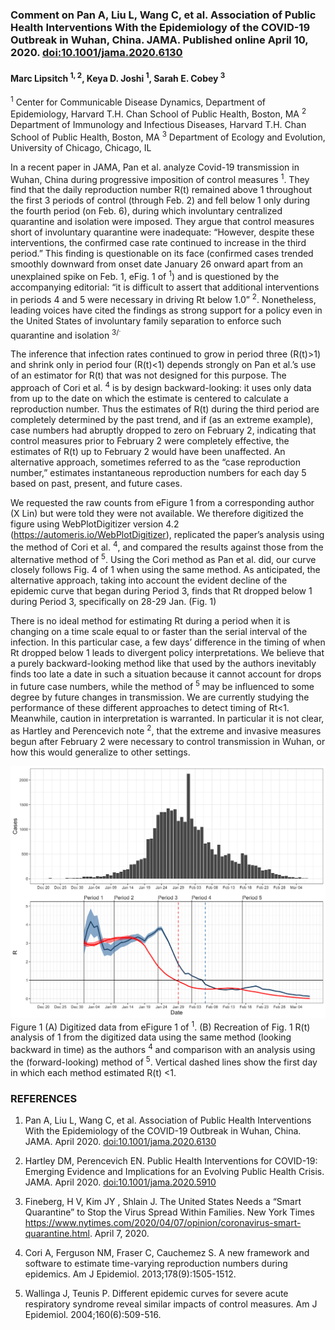 
### Comment on Pan A, Liu L, Wang C, et al. Association of Public Health Interventions With the Epidemiology of the COVID-19 Outbreak in Wuhan, China. JAMA. Published online April 10, 2020. <doi:10.1001/jama.2020.6130>

#### Marc Lipsitch <sup>1, 2</sup>, Keya D. Joshi <sup>1</sup>, Sarah E. Cobey <sup>3</sup>

<sup>1</sup> Center for Communicable Disease Dynamics, Department of Epidemiology, Harvard T.H. Chan School of Public Health, Boston, MA <sup>2</sup> Department of Immunology and Infectious Diseases, Harvard T.H. Chan School of Public Health, Boston, MA <sup>3</sup> Department of Ecology and Evolution, University of Chicago, Chicago, IL

In a recent paper in JAMA, Pan et al. analyze Covid-19 transmission in Wuhan, China during progressive imposition of control measures <sup>1</sup>. They find that the daily reproduction number R(t) remained above 1 throughout the first 3 periods of control (through Feb. 2) and fell below 1 only during the fourth period (on Feb. 6), during which involuntary centralized quarantine and isolation were imposed. They argue that control measures short of involuntary quarantine were inadequate: “However, despite these interventions, the confirmed case rate continued to increase in the third period.” This finding is questionable on its face (confirmed cases trended smoothly downward from onset date January 26 onward apart from an unexplained spike on Feb. 1, eFig. 1 of <sup>1</sup>) and is questioned by the accompanying editorial: “it is difficult to assert that additional interventions in periods 4 and 5 were necessary in driving Rt below 1.0” <sup>2</sup>. Nonetheless, leading voices have cited the findings as strong support for a policy even in the United States of involuntary family separation to enforce such quarantine and isolation <sup>3/<sup>.

The inference that infection rates continued to grow in period three (R(t)&gt;1) and shrink only in period four (R(t)&lt;1) depends strongly on Pan et al.’s use of an estimator for R(t) that was not designed for this purpose. The approach of Cori et al. <sup>4</sup> is by design backward-looking: it uses only data from up to the date on which the estimate is centered to calculate a reproduction number. Thus the estimates of R(t) during the third period are completely determined by the past trend, and if (as an extreme example), case numbers had abruptly dropped to zero on February 2, indicating that control measures prior to February 2 were completely effective, the estimates of R(t) up to February 2 would have been unaffected. An alternative approach, sometimes referred to as the “case reproduction number,” estimates instantaneous reproduction numbers for each day 5 based on past, present, and future cases.

We requested the raw counts from eFigure 1 from a corresponding author (X Lin) but were told they were not available. We therefore digitized the figure using WebPlotDigitizer version 4.2 (<https://automeris.io/WebPlotDigitizer>), replicated the paper’s analysis using the method of Cori et al. <sup>4</sup>, and compared the results against those from the alternative method of <sup>5</sup>. Using the Cori method as Pan et al. did, our curve closely follows Fig. 4 of 1 when using the same method. As anticipated, the alternative approach, taking into account the evident decline of the epidemic curve that began during Period 3, finds that Rt dropped below 1 during Period 3, specifically on 28-29 Jan. (Fig. 1)

There is no ideal method for estimating Rt during a period when it is changing on a time scale equal to or faster than the serial interval of the infection. In this particular case, a few days’ difference in the timing of when Rt dropped below 1 leads to divergent policy interpretations. We believe that a purely backward-looking method like that used by the authors inevitably finds too late a date in such a situation because it cannot account for drops in future case numbers, while the method of <sup>5</sup> may be influenced to some degree by future changes in transmission. We are currently studying the performance of these different approaches to detect timing of Rt&lt;1. Meanwhile, caution in interpretation is warranted. In particular it is not clear, as Hartley and Perencevich note <sup>2</sup>, that the extreme and invasive measures begun after February 2 were necessary to control transmission in Wuhan, or how this would generalize to other settings.

![](figures/fig1_panfig4_recreate.png)Figure 1 (A) Digitized data from eFigure 1 of <sup>1</sup>. (B) Recreation of Fig. 1 R(t) analysis of 1 from the digitized data using the same method (looking backward in time) as the authors <sup>4</sup> and comparison with an analysis using the (forward-looking) method of <sup>5</sup>. Vertical dashed lines show the first day in which each method estimated R(t) &lt;1.

### REFERENCES

1.  Pan A, Liu L, Wang C, et al. Association of Public Health Interventions With the Epidemiology of the COVID-19 Outbreak in Wuhan, China. JAMA. April 2020. <doi:10.1001/jama.2020.6130>

2.  Hartley DM, Perencevich EN. Public Health Interventions for COVID-19: Emerging Evidence and Implications for an Evolving Public Health Crisis. JAMA. April 2020. <doi:10.1001/jama.2020.5910>

3.  Fineberg, H V, Kim JY , Shlain J. The United States Needs a “Smart Quarantine” to Stop the Virus Spread Within Families. New York Times <https://www.nytimes.com/2020/04/07/opinion/coronavirus-smart-quarantine.html>. April 7, 2020.

4.  Cori A, Ferguson NM, Fraser C, Cauchemez S. A new framework and software to estimate time-varying reproduction numbers during epidemics. Am J Epidemiol. 2013;178(9):1505-1512.

5.  Wallinga J, Teunis P. Different epidemic curves for severe acute respiratory syndrome reveal similar impacts of control measures. Am J Epidemiol. 2004;160(6):509-516.
